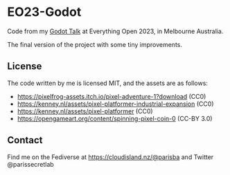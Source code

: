 # EO23-Godot

Code from my [Godot Talk](https://2023.everythingopen.au/schedule/presentation/28/) at Everything Open 2023, in Melbourne Australia.

The final version of the project with some tiny improvements.

## License

The code written by me is licensed MIT, and the assets are as follows:
* https://pixelfrog-assets.itch.io/pixel-adventure-1?download (CC0)
* https://kenney.nl/assets/pixel-platformer-industrial-expansion (CC0)
* https://kenney.nl/assets/pixel-platformer (CC0)
* https://opengameart.org/content/spinning-pixel-coin-0 (CC-BY 3.0)

## Contact

Find me on the Fediverse at https://cloudisland.nz/@parisba and Twitter @parissecretlab
